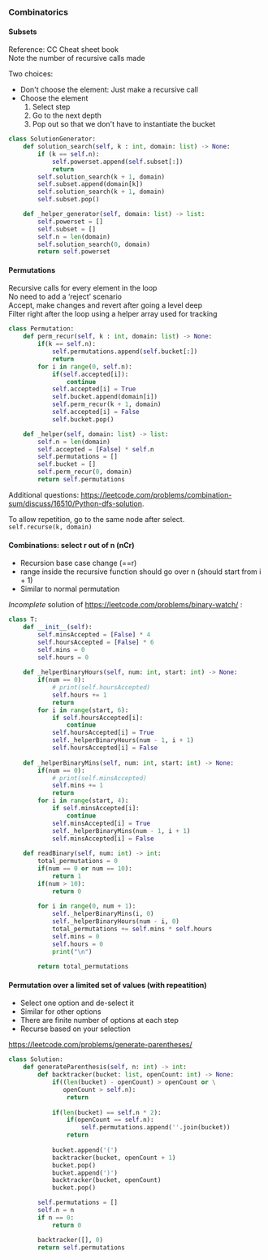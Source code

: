 ### Combinatorics

#### Subsets
Reference: CC Cheat sheet book <br />
Note the number of recursive calls made

Two choices:
* Don't choose the element: Just make a recursive call 
* Choose the element
    1. Select step
    2. Go to the next depth
    3. Pop out so that we don't have to instantiate the bucket

```py
class SolutionGenerator:
    def solution_search(self, k : int, domain: list) -> None:
        if (k == self.n):
            self.powerset.append(self.subset[:])
            return
        self.solution_search(k + 1, domain)
        self.subset.append(domain[k])
        self.solution_search(k + 1, domain)
        self.subset.pop()

    def _helper_generator(self, domain: list) -> list:
        self.powerset = []
        self.subset = []
        self.n = len(domain)
        self.solution_search(0, domain)
        return self.powerset
```


#### Permutations

Recursive calls for every element in the loop <br />
No need to add a ‘reject’ scenario <br />
Accept, make changes and revert after going a level deep <br />
Filter right after the loop using a helper array used for tracking <br />

```py
class Permutation:
    def perm_recur(self, k : int, domain: list) -> None:
        if(k == self.n):
            self.permutations.append(self.bucket[:])
            return
        for i in range(0, self.n):
            if(self.accepted[i]):
                continue
            self.accepted[i] = True
            self.bucket.append(domain[i])
            self.perm_recur(k + 1, domain)
            self.accepted[i] = False
            self.bucket.pop()

    def _helper(self, domain: list) -> list:
        self.n = len(domain)
        self.accepted = [False] * self.n
        self.permutations = []
        self.bucket = []
        self.perm_recur(0, domain)
        return self.permutations

```

Additional questions:
https://leetcode.com/problems/combination-sum/discuss/16510/Python-dfs-solution.

To allow repetition, go to the same node after select. <br />
```self.recurse(k, domain)```


#### Combinations: select r out of n (nCr)

* Recursion base case change (==r)
* range inside the recursive function should go over n (should start from i + 1)
* Similar to normal permutation

*Incomplete* solution of https://leetcode.com/problems/binary-watch/ :

```py
class T:
    def __init__(self):
        self.minsAccepted = [False] * 4
        self.hoursAccepted = [False] * 6
        self.mins = 0
        self.hours = 0
    
    def _helperBinaryHours(self, num: int, start: int) -> None:
        if(num == 0):
            # print(self.hoursAccepted)
            self.hours += 1
            return
        for i in range(start, 6):
            if self.hoursAccepted[i]:
                continue
            self.hoursAccepted[i] = True
            self._helperBinaryHours(num - 1, i + 1)
            self.hoursAccepted[i] = False
    
    def _helperBinaryMins(self, num: int, start: int) -> None:
        if(num == 0):
            # print(self.minsAccepted)
            self.mins += 1
            return
        for i in range(start, 4):
            if self.minsAccepted[i]:
                continue
            self.minsAccepted[i] = True
            self._helperBinaryMins(num - 1, i + 1)
            self.minsAccepted[i] = False
    
    def readBinary(self, num: int) -> int:
        total_permutations = 0
        if(num == 0 or num == 10):
            return 1
        if(num > 10):
            return 0
        
        for i in range(0, num + 1):
            self._helperBinaryMins(i, 0)
            self._helperBinaryHours(num - i, 0)
            total_permutations += self.mins * self.hours
            self.mins = 0
            self.hours = 0
            print("\n")
        
        return total_permutations
```

#### Permutation over a limited set of values (with repeatition)

* Select one option and de-select it
* Similar for other options 
* There are finite number of options at each step
* Recurse based on your selection

https://leetcode.com/problems/generate-parentheses/

```py
class Solution:
    def generateParenthesis(self, n: int) -> int:
        def backtracker(bucket: list, openCount: int) -> None:
            if((len(bucket) - openCount) > openCount or \
               openCount > self.n):
                return
            
            if(len(bucket) == self.n * 2):
                if(openCount == self.n):
                    self.permutations.append(''.join(bucket))
                return
            
            bucket.append('(')
            backtracker(bucket, openCount + 1)
            bucket.pop()
            bucket.append(')')
            backtracker(bucket, openCount)
            bucket.pop()

        self.permutations = []
        self.n = n
        if n == 0:
            return 0

        backtracker([], 0)
        return self.permutations
```